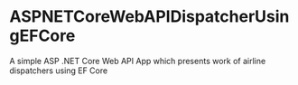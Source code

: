 # ASPNETCoreWebAPIDispatcherUsingEFCore
A simple ASP .NET Core Web API App which presents work of airline dispatchers using EF Core
